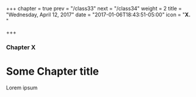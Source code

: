 +++
chapter = true
prev = "/class33"
next = "/class34"
weight = 2
title = "Wednesday, April 12, 2017"
date = "2017-01-06T18:43:51-05:00"
icon = "<b>X. </b>"

+++

### Chapter X

# Some Chapter title

Lorem ipsum
